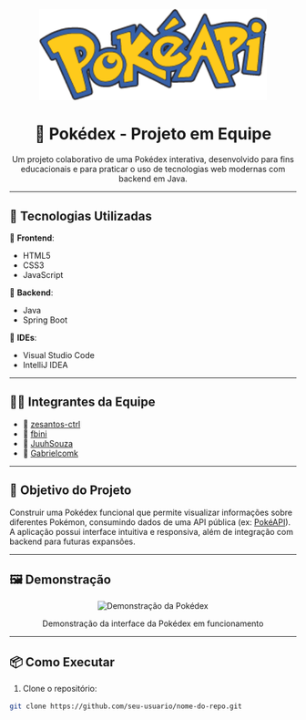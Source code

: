 <!-- Banner -->
<p align="center">
  <img src="https://raw.githubusercontent.com/PokeAPI/media/master/logo/pokeapi_256.png" alt="Banner Pokedex" width="400"/>
</p>

<h1 align="center">📘 Pokédex - Projeto em Equipe</h1>

<p align="center">
  Um projeto colaborativo de uma Pokédex interativa, desenvolvido para fins educacionais e para praticar o uso de tecnologias web modernas com backend em Java.
</p>

---

## 🚀 Tecnologias Utilizadas

🔹 **Frontend**:
- HTML5  
- CSS3  
- JavaScript  

🔹 **Backend**:
- Java  
- Spring Boot  

🔹 **IDEs**:
- Visual Studio Code  
- IntelliJ IDEA  

---

## 👨‍💻 Integrantes da Equipe

- 👤 [zesantos-ctrl](https://github.com/zesantos-ctrl)  
- 👤 [fbini](https://github.com/fbini)  
- 👤 [JuuhSouza](https://github.com/JuuhSouza)  
- 👤 [Gabrielcomk](https://github.com/Gabrielcomk)  

---

## 🎯 Objetivo do Projeto

Construir uma Pokédex funcional que permite visualizar informações sobre diferentes Pokémon, consumindo dados de uma API pública (ex: [PokéAPI](https://pokeapi.co/)). A aplicação possui interface intuitiva e responsiva, além de integração com backend para futuras expansões.

---

## 🖼️ Demonstração

<p align="center">
  <img src="[https://i.imgur.com/seu-gif-aqui.gif](https://imgur.com/a/6cSeZ68)" alt="Demonstração da Pokédex" width="300"/>
</p>

<p align="center">Demonstração da interface da Pokédex em funcionamento</p>

---

## 📦 Como Executar

1. Clone o repositório:

```bash
git clone https://github.com/seu-usuario/nome-do-repo.git
